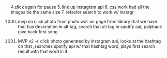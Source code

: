 <!-- 1. spotify docs/
1.5 find that api in js stuff
2. create html page(play button) + js file(jquery calls?? api shiz..)
3.  getting a call to work () -->
4.click again for pause
5. link up instagram api
6. css work
  had all the images be the same size
7. refactor search to work w/ instagr



1000. mvp on click photo from photo wall on page from library that we have that has description in alt tag, search that alt tag in spotify api, palyback give back first song




10000. MVP v2 -> click photo generated by instagram api, looks at the hashtag on that ,searches spotify api w/ that hashtag word, plays first search result with that word in it
